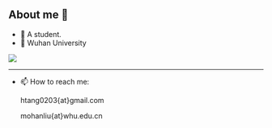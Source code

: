 ## About me 👋

- :bust_in_silhouette: A student.
- :school: Wuhan University

<img src="https://github-readme-stats.vercel.app/api/top-langs/?username=barnard33-233&layout=compact&hide=html,scss,css">


----------

- :mailbox: How to reach me: 
  
  htang0203{at}gmail.com
  
  mohanliu{at}whu.edu.cn
  

<!--
**barnard33-233/barnard33-233** is a ✨ _special_ ✨ repository because its `README.md` (this file) appears on your GitHub profile.

Here are some ideas to get you started:

- 🔭 I’m currently working on ...
- 🌱 I’m currently learning ...
- 👯 I’m looking to collaborate on ...
- 🤔 I’m looking for help with ...
- 💬 Ask me about ...
- 📫 How to reach me: ...
- 😄 Pronouns: ...
- ⚡ Fun fact: ...
-->
